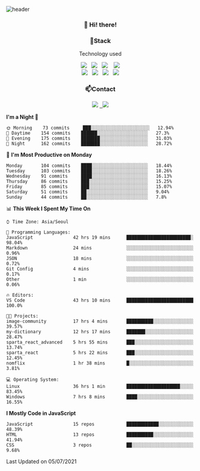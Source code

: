 ![header](https://capsule-render.vercel.app/api?type=waving&color=gradient&height=200&text=Che-ri&fontAlign=70&fontAlignY=40&animation=twinkling)

<h3 align="center">👋 Hi! there!</h3>

<h3 align="center">📌Stack</h3>
<p align="center">Technology used</p>
<div align="center"><img src="https://img.shields.io/badge/HTML5-e74c3c?style=flat-square&logo=HTML5&logoColor=white"></img> &nbsp <img src="https://img.shields.io/badge/CSS3-0A84FF?style=flat-square&logo=CSS3&logoColor=white"></img>  &nbsp <img src="https://img.shields.io/badge/SCSS-fd79a8?style=flat-square&logo=Sass&logoColor=white"/></a>&nbsp  &nbsp <img src="https://img.shields.io/badge/styled%2Dcomponents-DB7093?style=flat-square&logo=styled%2Dcomponents&logoColor=white"/></a>
<br><img src="https://img.shields.io/badge/JavaScript-FFCD11?style=flat-square&logo=JavaScript&logoColor=white"></img> &nbsp <img src="https://img.shields.io/badge/React-00BCF6?style=flat-square&logo=React&logoColor=white"></img> &nbsp <img src="https://img.shields.io/badge/Redux-764ABC?style=flat-square&logo=Redux&logoColor=white"/></a> &nbsp <img src="https://img.shields.io/badge/jQuery-3655FF?style=flat-square&logo=jQuery&logoColor=white"></img></div>

<h3 align="center">📫Contact</h3>
<div align="center"><a href="https://cheri.tistory.com/"><img src="https://img.shields.io/badge/Cheri-AD29B6?style=flat-square&logo=Tidal&logoColor=white"/></a> <a href="rnjs1135@gmail.com"> &nbsp <img src="https://img.shields.io/badge/Gmail-EA4335?style=flat-square&logo=Gmail&logoColor=white"/></a></div>

<!--START_SECTION:waka-->
**I'm a Night 🦉** 

```text
🌞 Morning    73 commits     ███░░░░░░░░░░░░░░░░░░░░░░   12.94% 
🌆 Daytime    154 commits    ██████░░░░░░░░░░░░░░░░░░░   27.3% 
🌃 Evening    175 commits    ███████░░░░░░░░░░░░░░░░░░   31.03% 
🌙 Night      162 commits    ███████░░░░░░░░░░░░░░░░░░   28.72%

```
📅 **I'm Most Productive on Monday** 

```text
Monday       104 commits    ████░░░░░░░░░░░░░░░░░░░░░   18.44% 
Tuesday      103 commits    ████░░░░░░░░░░░░░░░░░░░░░   18.26% 
Wednesday    91 commits     ████░░░░░░░░░░░░░░░░░░░░░   16.13% 
Thursday     86 commits     ███░░░░░░░░░░░░░░░░░░░░░░   15.25% 
Friday       85 commits     ███░░░░░░░░░░░░░░░░░░░░░░   15.07% 
Saturday     51 commits     ██░░░░░░░░░░░░░░░░░░░░░░░   9.04% 
Sunday       44 commits     ██░░░░░░░░░░░░░░░░░░░░░░░   7.8%

```


📊 **This Week I Spent My Time On** 

```text
⌚︎ Time Zone: Asia/Seoul

💬 Programming Languages: 
JavaScript               42 hrs 19 mins      ████████████████████████░   98.04% 
Markdown                 24 mins             ░░░░░░░░░░░░░░░░░░░░░░░░░   0.96% 
JSON                     18 mins             ░░░░░░░░░░░░░░░░░░░░░░░░░   0.72% 
Git Config               4 mins              ░░░░░░░░░░░░░░░░░░░░░░░░░   0.17% 
Other                    1 min               ░░░░░░░░░░░░░░░░░░░░░░░░░   0.06%

🔥 Editors: 
VS Code                  43 hrs 10 mins      █████████████████████████   100.0%

🐱‍💻 Projects: 
image-community          17 hrs 4 mins       ██████████░░░░░░░░░░░░░░░   39.57% 
my-dictionary            12 hrs 17 mins      ███████░░░░░░░░░░░░░░░░░░   28.47% 
sparta_react_advanced    5 hrs 55 mins       ███░░░░░░░░░░░░░░░░░░░░░░   13.74% 
sparta_react             5 hrs 22 mins       ███░░░░░░░░░░░░░░░░░░░░░░   12.45% 
nomflix                  1 hr 38 mins        █░░░░░░░░░░░░░░░░░░░░░░░░   3.81%

💻 Operating System: 
Linux                    36 hrs 1 min        ████████████████████░░░░░   83.45% 
Windows                  7 hrs 8 mins        ████░░░░░░░░░░░░░░░░░░░░░   16.55%

```

**I Mostly Code in JavaScript** 

```text
JavaScript               15 repos            ████████████░░░░░░░░░░░░░   48.39% 
HTML                     13 repos            ██████████░░░░░░░░░░░░░░░   41.94% 
CSS                      3 repos             ██░░░░░░░░░░░░░░░░░░░░░░░   9.68%

```



 Last Updated on 05/07/2021
<!--END_SECTION:waka-->
